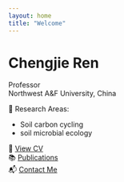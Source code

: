 ```yaml
---
layout: home
title: "Welcome"
---
```


# Chengjie Ren

Professor  
Northwest A&F University, China  

📍 Research Areas:
- Soil carbon cycling
- soil microbial ecology

🔗 [View CV](./cv)  
📚 [Publications](./publications)  
📬 [Contact Me](./contact)
